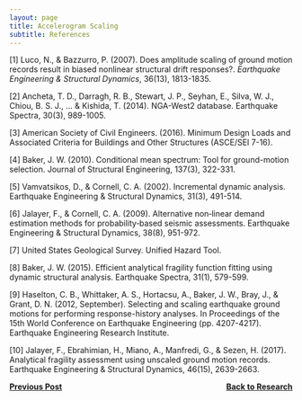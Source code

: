 ```yaml
---
layout: page
title: Accelerogram Scaling
subtitle: References
---
```

  
[1] Luco, N., & Bazzurro, P. (2007). Does amplitude scaling of ground motion records result in biased nonlinear structural drift responses?. _Earthquake Engineering & Structural Dynamics_, 36(13), 1813-1835.

[2] Ancheta, T. D., Darragh, R. B., Stewart, J. P., Seyhan, E., Silva, W. J., Chiou, B. S. J., ... & Kishida, T. (2014). NGA-West2 database. Earthquake Spectra, 30(3), 989-1005.

[3] American Society of Civil Engineers. (2016). Minimum Design Loads and Associated Criteria for Buildings and Other Structures (ASCE/SEI 7-16). 

[4] Baker, J. W. (2010). Conditional mean spectrum: Tool for ground-motion selection. Journal of Structural Engineering, 137(3), 322-331.

[5] Vamvatsikos, D., & Cornell, C. A. (2002). Incremental dynamic analysis. Earthquake Engineering & Structural Dynamics, 31(3), 491-514.

[6] Jalayer, F., & Cornell, C. A. (2009). Alternative non‐linear demand estimation methods for probability‐based seismic assessments. Earthquake Engineering & Structural Dynamics, 38(8), 951-972.

[7] United States Geological Survey. Unified Hazard Tool.

[8] Baker, J. W. (2015). Efficient analytical fragility function fitting using dynamic structural analysis. Earthquake Spectra, 31(1), 579-599.

[9] Haselton, C. B., Whittaker, A. S., Hortacsu, A., Baker, J. W., Bray, J., & Grant, D. N. (2012, September). Selecting and scaling earthquake ground motions for performing response-history analyses. In Proceedings of the 15th World Conference on Earthquake Engineering (pp. 4207-4217). Earthquake Engineering Research Institute.

[10] Jalayer, F., Ebrahimian, H., Miano, A., Manfredi, G., & Sezen, H. (2017). Analytical fragility assessment using unscaled ground motion records. Earthquake Engineering & Structural Dynamics, 46(15), 2639-2663.

<p style="text-align:right;">
<a href="https://somu15.github.io/RB/"><b>Back to Research</b></a>
<span style="float:left;"><a href="https://somu15.github.io/Blogs/PBEE/"><b>Previous Post</b></a></span>
</p>
